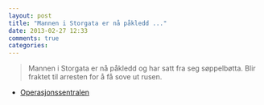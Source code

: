 ```yaml
---
layout: post
title: "Mannen i Storgata er nå påkledd ..."
date: 2013-02-27 12:33
comments: true
categories: 
---
```

> Mannen i Storgata er nå påkledd og har satt fra seg søppelbøtta. Blir fraktet til arresten for å få sove ut rusen.
- [Operasjonssentralen](http://twitter.com/oslopolitiops/statuses/306864542854561792)

